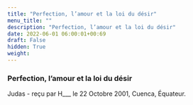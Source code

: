 ```yaml
---
title: "Perfection, l’amour et la loi du désir"
menu_title: ""
description: "Perfection, l’amour et la loi du désir"
date: 2022-06-01 06:00:01+00:69
draft: False
hidden: True
weight:
---
```

### Perfection, l’amour et la loi du désir

Judas - reçu par H___  le 22 Octobre 2001, Cuenca, Équateur.



